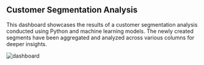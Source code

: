 ## Customer Segmentation Analysis
This dashboard showcases the results of a customer segmentation analysis conducted using Python and machine learning models. The newly created segments have been aggregated and analyzed across various columns for deeper insights.

![dashboard](https://github.com/gnoevoy/data_analysis_projects/assets/43414592/e3eb3255-a22b-43e2-9d59-8b5f55774718)
